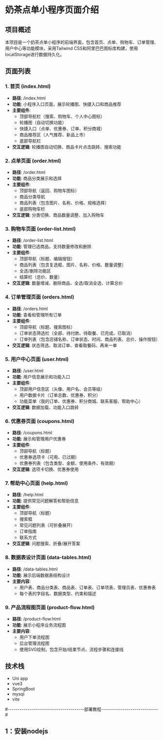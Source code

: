 # 奶茶点单小程序页面介绍

## 项目概述
本项目是一个奶茶点单小程序的前端界面，包含首页、点单、购物车、订单管理、用户中心等功能模块，采用Tailwind CSS和阿里巴巴图标库构建，使用localStorage进行数据持久化。

## 页面列表

### 1. 首页 (index.html)
- **路径**: /index.html
- **功能**: 小程序入口页面，展示轮播图、快捷入口和商品推荐
- **主要组件**:
  - 顶部导航栏（搜索、购物车、个人中心图标）
  - 轮播图（自动切换功能）
  - 快捷入口（点单、优惠券、订单、积分商城）
  - 商品推荐区（人气推荐、新品上市）
  - 底部导航栏
- **交互逻辑**: 轮播图自动切换、商品卡片点击跳转、搜索功能

### 2. 点单页面 (order.html)
- **路径**: /order.html
- **功能**: 商品分类展示和选择
- **主要组件**:
  - 顶部导航（返回、购物车图标）
  - 商品分类导航
  - 商品列表（包含图片、名称、价格、规格选择）
  - 底部购物车栏
- **交互逻辑**: 分类切换、商品数量调整、加入购物车

### 3. 购物车页面 (order-list.html)
- **路径**: /order-list.html
- **功能**: 管理已选商品，支持数量修改和删除
- **主要组件**:
  - 顶部导航（标题、编辑按钮）
  - 商品列表（包含复选框、图片、名称、价格、数量调整）
  - 全选/删除功能区
  - 结算栏（总价、数量）
- **交互逻辑**: 数量增减、删除商品、全选/取消全选、计算总价

### 4. 订单管理页面 (orders.html)
- **路径**: /orders.html
- **功能**: 查看和管理所有订单
- **主要组件**:
  - 顶部导航（标题、搜索图标）
  - 订单状态筛选栏（全部、待付款、待取餐、已完成、已取消）
  - 订单列表（包含店铺名称、订单状态、时间、商品列表、总价、操作按钮）
- **交互逻辑**: 状态筛选、取消订单、查看取餐码、再来一单

### 5. 用户中心页面 (user.html)
- **路径**: /user.html
- **功能**: 用户信息展示和功能入口
- **主要组件**:
  - 顶部用户信息区（头像、用户名、会员等级）
  - 用户数据卡片（订单总数、优惠券、积分）
  - 功能菜单（我的订单、优惠券、积分商城、联系客服、帮助中心）
- **交互逻辑**: 数据加载、功能入口跳转

### 6. 优惠券页面 (coupons.html)
- **路径**: /coupons.html
- **功能**: 展示和管理用户优惠券
- **主要组件**:
  - 顶部导航（标题）
  - 优惠券选项卡（可用、已过期）
  - 优惠券列表（包含类型、金额、使用条件、有效期）
- **交互逻辑**: 选项卡切换、优惠券使用

### 7. 帮助中心页面 (help.html)
- **路径**: /help.html
- **功能**: 提供常见问题解答和帮助信息
- **主要组件**:
  - 顶部导航（标题）
  - 搜索框
  - 常见问题列表（可折叠展开）
  - 订单指南
  - 联系方式
- **交互逻辑**: 问题搜索、折叠/展开答案

### 8. 数据表设计页面 (data-tables.html)
- **路径**: /data-tables.html
- **功能**: 展示后端数据表结构设计
- **主要内容**:
  - 用户表、商品分类表、商品表、订单表、订单项表、管理员表、优惠券表
  - 每个表的字段名、数据类型、约束和描述

### 9. 产品流程图页面 (product-flow.html)
- **路径**: /product-flow.html
- **功能**: 展示小程序业务流程图
- **主要内容**:
  - 用户下单流程图
  - 后台管理流程图
  - 使用SVG绘制，包含开始/结束节点、流程步骤和连接线

## 技术栈
- Uni app
- vue3
- SpringBoot
- mysql
- vite

#---------------------------------------部署教程-----------------------------#

## 1：安装nodejs
## 